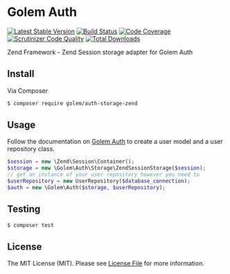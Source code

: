 # Golem Auth

[![Latest Stable Version](https://poser.pugx.org/golem/auth-storage-zend/v/stable.png)](https://packagist.org/packages/golem/auth-storage-zend)
[![Build Status](https://travis-ci.org/spekkionu/golem-auth-storage-zend.svg?branch=master)](https://travis-ci.org/spekkionu/golem-auth-storage-zend)
[![Code Coverage](https://scrutinizer-ci.com/g/spekkionu/golem-auth-storage-zend/badges/coverage.png?b=master)](https://scrutinizer-ci.com/g/spekkionu/golem-auth-storage-zend/?branch=master)
[![Scrutinizer Code Quality](https://scrutinizer-ci.com/g/spekkionu/golem-auth-storage-zend/badges/quality-score.png?b=master)](https://scrutinizer-ci.com/g/spekkionu/golem-auth-storage-zend/?branch=master)
[![Total Downloads](https://poser.pugx.org/golem/auth-storage-zend/downloads.png)](https://packagist.org/packages/golem/auth-storage-zend)

Zend Framework - Zend Session storage adapter for Golem Auth

## Install

Via Composer

``` bash
$ composer require golem/auth-storage-zend
```

## Usage

Follow the documentation on [Golem Auth](https://github.com/spekkionu/golem-auth) to create a user model and a user repository class.

``` php
$session = new \Zend\Session\Container();
$storage = new \Golem\Auth\Storage\ZendSessionStorage($session);
// get an instance of your user repository however you need to
$userRepository = new UserRepository($database_connection);
$auth = new \Golem\Auth($storage, $userRepository);
```

## Testing

``` bash
$ composer test
```

## License

The MIT License (MIT). Please see [License File](LICENSE.md) for more information.
